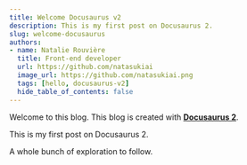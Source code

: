 ```yaml
---
title: Welcome Docusaurus v2
description: This is my first post on Docusaurus 2.
slug: welcome-docusaurus
authors:
- name: Natalie Rouvière
  title: Front-end developer
  url: https://github.com/natasukiai
  image_url: https://github.com/natasukiai.png
  tags: [hello, docusaurus-v2]
  hide_table_of_contents: false
---
```

Welcome to this blog. This blog is created with [**Docusaurus 2**](https://docusaurus.io/).

<!--truncate-->

This is my first post on Docusaurus 2.

A whole bunch of exploration to follow.